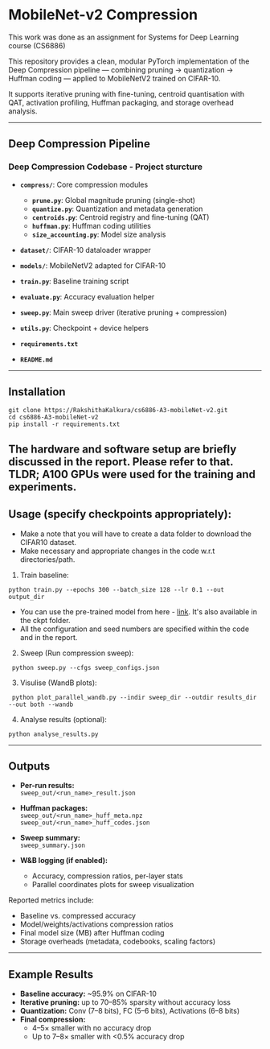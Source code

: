 # MobileNet-v2 Compression

This work was done as an assignment for Systems for Deep Learning course (CS6886)

This repository provides a clean, modular PyTorch implementation of the Deep Compression pipeline — combining pruning → quantization → Huffman coding — applied to MobileNetV2 trained on CIFAR-10.

It supports iterative pruning with fine-tuning, centroid quantisation with QAT, activation profiling, Huffman packaging, and storage overhead analysis.

---
## Deep Compression Pipeline
### Deep Compression Codebase - Project sturcture
- **`compress/`**: Core compression modules  
  - **`prune.py`**: Global magnitude pruning (single-shot)  
  - **`quantize.py`**: Quantization and metadata generation  
  - **`centroids.py`**: Centroid registry and fine-tuning (QAT)  
  - **`huffman.py`**: Huffman coding utilities  
  - **`size_accounting.py`**: Model size analysis  

- **`dataset/`**: CIFAR-10 dataloader wrapper  
- **`models/`**: MobileNetV2 adapted for CIFAR-10  
- **`train.py`**: Baseline training script  
- **`evaluate.py`**: Accuracy evaluation helper  
- **`sweep.py`**: Main sweep driver (iterative pruning + compression)  
- **`utils.py`**: Checkpoint + device helpers  
- **`requirements.txt`**  
- **`README.md`**

---
## Installation 
```
git clone https://RakshithaKalkura/cs6886-A3-mobileNet-v2.git
cd cs6886-A3-mobileNet-v2
pip install -r requirements.txt
```
The hardware and software setup are briefly discussed in the report. Please refer to that. TLDR; A100 GPUs were used for the training and experiments.
---
## Usage (specify checkpoints appropriately):
- Make a note that you will have to create a data folder to download the CIFAR10 dataset.
- Make necessary and appropriate changes in the code w.r.t directories/path.
 1) Train baseline: 
 ``` 
 python train.py --epochs 300 --batch_size 128 --lr 0.1 --out output_dir
 ```
- You can use the pre-trained model from here - [link](https://drive.google.com/drive/folders/1OqtBDqrzRlmrvljGaIBzPc9YJflb2ieh?usp=sharing). It's also available in the  ckpt folder. 
- All the configuration and seed numbers are specified within the code and in the report.

 2) Sweep (Run compression sweep): 
 ```
  python sweep.py --cfgs sweep_configs.json
   ```
 3) Visulise (WandB plots):
  ```
   python plot_parallel_wandb.py --indir sweep_dir --outdir results_dir --out both --wandb
   ```
 4) Analyse results (optional):
```
python analyse_results.py
```
---

## Outputs

- **Per-run results:**  
  `sweep_out/<run_name>_result.json`  

- **Huffman packages:**  
  `sweep_out/<run_name>_huff_meta.npz`  
  `sweep_out/<run_name>_huff_codes.json`  

- **Sweep summary:**  
  `sweep_summary.json`  

- **W&B logging (if enabled):**  
  - Accuracy, compression ratios, per-layer stats  
  - Parallel coordinates plots for sweep visualization  

Reported metrics include:
- Baseline vs. compressed accuracy  
- Model/weights/activations compression ratios  
- Final model size (MB) after Huffman coding  
- Storage overheads (metadata, codebooks, scaling factors)  

---

## Example Results

- **Baseline accuracy:** ~95.9% on CIFAR-10  
- **Iterative pruning:** up to 70–85% sparsity without accuracy loss  
- **Quantization:** Conv (7–8 bits), FC (5–6 bits), Activations (6–8 bits)  
- **Final compression:**  
  - 4–5× smaller with no accuracy drop  
  - Up to 7–8× smaller with <0.5% accuracy drop  
